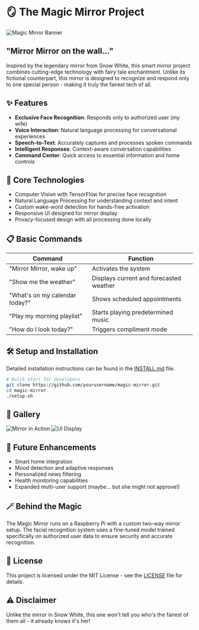 # 🪞 The Magic Mirror Project

![Magic Mirror Banner](https://via.placeholder.com/800x200)

## "Mirror Mirror on the wall..."

Inspired by the legendary mirror from Snow White, this smart mirror project combines cutting-edge technology with fairy tale enchantment. Unlike its fictional counterpart, this mirror is designed to recognize and respond only to one special person - making it truly the fairest tech of all.

## ✨ Features

- **Exclusive Face Recognition**: Responds only to authorized user (my wife)
- **Voice Interaction**: Natural language processing for conversational experiences
- **Speech-to-Text**: Accurately captures and processes spoken commands
- **Intelligent Responses**: Context-aware conversation capabilities
- **Command Center**: Quick access to essential information and home controls

## 🧠 Core Technologies

- Computer Vision with TensorFlow for precise face recognition
- Natural Language Processing for understanding context and intent
- Custom wake-word detection for hands-free activation
- Responsive UI designed for mirror display
- Privacy-focused design with all processing done locally

## 📋 Basic Commands

| Command | Function |
|---------|----------|
| "Mirror Mirror, wake up" | Activates the system |
| "Show me the weather" | Displays current and forecasted weather |
| "What's on my calendar today?" | Shows scheduled appointments |
| "Play my morning playlist" | Starts playing predetermined music |
| "How do I look today?" | Triggers compliment mode |

## 🛠️ Setup and Installation

Detailed installation instructions can be found in the [INSTALL.md](INSTALL.md) file.

```bash
# Quick start for developers
git clone https://github.com/yourusername/magic-mirror.git
cd magic-mirror
./setup.sh
```

## 📸 Gallery

![Mirror in Action](https://via.placeholder.com/400x300)
![UI Display](https://via.placeholder.com/400x300)

## 🔮 Future Enhancements

- Smart home integration
- Mood detection and adaptive responses
- Personalized news filtering
- Health monitoring capabilities
- Expanded multi-user support (maybe... but she might not approve!)

## 🪄 Behind the Magic

The Magic Mirror runs on a Raspberry Pi with a custom two-way mirror setup. The facial recognition system uses a fine-tuned model trained specifically on authorized user data to ensure security and accurate recognition.

## 📜 License

This project is licensed under the MIT License - see the [LICENSE](LICENSE) file for details.

## ⚠️ Disclaimer

Unlike the mirror in Snow White, this one won't tell you who's the fairest of them all - it already knows it's her!
